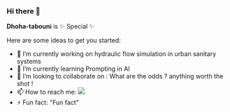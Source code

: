 ### Hi there 👋


**Dhoha-tabouni** is ✨ Special ✨

Here are some ideas to get you started:

- 🔭 I’m currently working on hydraulic flow simulation in urban sanitary systems 
- 🌱 I’m currently learning Prompting in AI
- 👯 I’m looking to collaborate on : What are the odds ? anything worth the shot !
- 📫 How to reach me: <a href="https://www.linkedin.com/in/dhoha-tabouni/"><img src="https://img.shields.io/static/v1?label=&logo=linkedin&message=linkedin&color=blue"></a>
- ⚡ Fun fact: "Fun fact" 
